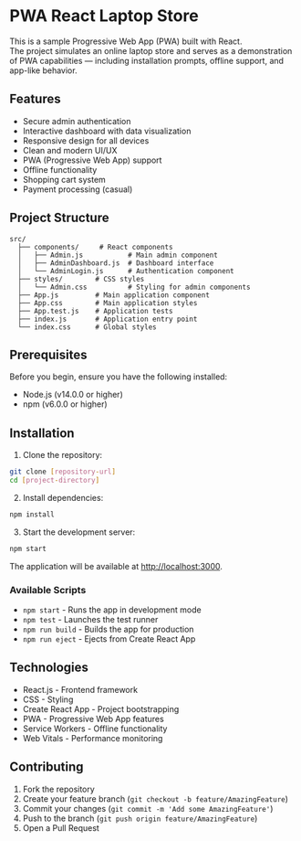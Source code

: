 # PWA React Laptop Store

This is a sample Progressive Web App (PWA) built with React.  
The project simulates an online laptop store and serves as a demonstration of PWA capabilities — including installation prompts, offline support, and app-like behavior.

## Features

- Secure admin authentication
- Interactive dashboard with data visualization
- Responsive design for all devices
- Clean and modern UI/UX
- PWA (Progressive Web App) support
- Offline functionality
- Shopping cart system
- Payment processing (casual)

## Project Structure

```
src/
  ├── components/     # React components
  │   ├── Admin.js           # Main admin component
  │   ├── AdminDashboard.js  # Dashboard interface
  │   └── AdminLogin.js      # Authentication component
  ├── styles/        # CSS styles
  │   └── Admin.css          # Styling for admin components
  ├── App.js         # Main application component
  ├── App.css        # Main application styles
  ├── App.test.js    # Application tests
  ├── index.js       # Application entry point
  └── index.css      # Global styles
```

## Prerequisites

Before you begin, ensure you have the following installed:
- Node.js (v14.0.0 or higher)
- npm (v6.0.0 or higher)

## Installation

1. Clone the repository:
```bash
git clone [repository-url]
cd [project-directory]
```

2. Install dependencies:
```bash
npm install
```

3. Start the development server:
```bash
npm start
```

The application will be available at [http://localhost:3000](http://localhost:3000).


### Available Scripts

- `npm start` - Runs the app in development mode
- `npm test` - Launches the test runner
- `npm run build` - Builds the app for production
- `npm run eject` - Ejects from Create React App


## Technologies

- React.js - Frontend framework
- CSS - Styling
- Create React App - Project bootstrapping
- PWA - Progressive Web App features
- Service Workers - Offline functionality
- Web Vitals - Performance monitoring

## Contributing

1. Fork the repository
2. Create your feature branch (`git checkout -b feature/AmazingFeature`)
3. Commit your changes (`git commit -m 'Add some AmazingFeature'`)
4. Push to the branch (`git push origin feature/AmazingFeature`)
5. Open a Pull Request


